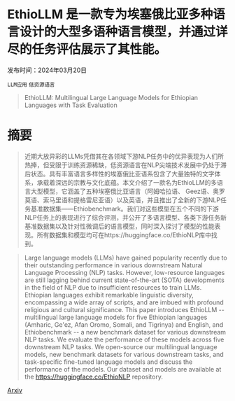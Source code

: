 # EthioLLM 是一款专为埃塞俄比亚多种语言设计的大型多语种语言模型，并通过详尽的任务评估展示了其性能。

发布时间：2024年03月20日

`LLM应用` `低资源语言`

> EthioLLM: Multilingual Large Language Models for Ethiopian Languages with Task Evaluation

# 摘要

> 近期大放异彩的LLMs凭借其在各领域下游NLP任务中的优异表现为人们所热捧，但受限于训练资源稀缺，低资源语言在NLP尖端技术发展中仍处于滞后状态。具有丰富语言多样性的埃塞俄比亚语系包含了大量独特的文字体系，承载着深远的宗教与文化底蕴。本文介绍了一款名为EthioLLM的多语言大型模型，它涵盖了五种埃塞俄比亚语言（阿姆哈拉语、 Geez语、奥罗莫语、索马里语和提格雷尼亚语）以及英语，并且推出了全新的下游NLP任务基准数据集——Ethiobenchmark。我们对这些模型在五个不同的下游NLP任务上的表现进行了综合评测，并公开了多语言模型、各类下游任务新基准数据集以及针对性微调后的语言模型，同时深入探讨了模型的性能表现。所有数据集和模型均可在https://huggingface.co/EthioNLP库中找到。

> Large language models (LLMs) have gained popularity recently due to their outstanding performance in various downstream Natural Language Processing (NLP) tasks. However, low-resource languages are still lagging behind current state-of-the-art (SOTA) developments in the field of NLP due to insufficient resources to train LLMs. Ethiopian languages exhibit remarkable linguistic diversity, encompassing a wide array of scripts, and are imbued with profound religious and cultural significance. This paper introduces EthioLLM -- multilingual large language models for five Ethiopian languages (Amharic, Ge'ez, Afan Oromo, Somali, and Tigrinya) and English, and Ethiobenchmark -- a new benchmark dataset for various downstream NLP tasks. We evaluate the performance of these models across five downstream NLP tasks. We open-source our multilingual language models, new benchmark datasets for various downstream tasks, and task-specific fine-tuned language models and discuss the performance of the models. Our dataset and models are available at the https://huggingface.co/EthioNLP repository.

[Arxiv](https://arxiv.org/abs/2403.13737)